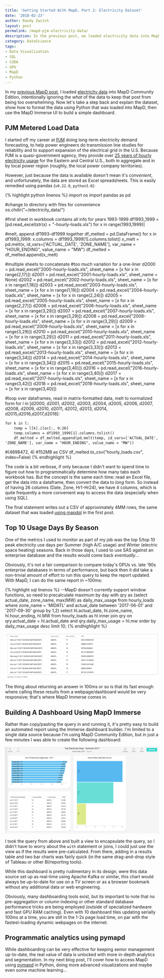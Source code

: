 ```yaml
---
title: 'Getting Started With MapD, Part 2: Electricity Dataset'
date: '2018-02-23'
author: Randy Zwitch
layout: post
permalink: /mapd-pjm-electricity-data/
description: In the previous post, we loaded electricity data into MapD Community Edition. Let's go back and explain the data and extended the example further using MapD Immerse.
category: DataScience
tags:
- Data Visualization
- SQL
- CUDA
- GPU
- MapD
- Python
---
```

In my [previous MapD post](http://randyzwitch.com/mapd-install-load-data/), I loaded [electricity data](http://www.pjm.com/markets-and-operations/ops-analysis/historical-load-data.aspx) into MapD Community Edition, intentionally ignoring the _what_ of the data to keep that post from being too overwhelming. Now let's take a step back and explain the dataset, show how to format the data using Python that was loaded into MapD, then use the MapD Immerse UI to build a simple dashboard.

## PJM Metered Load Data

I started off my career at [PJM](http://pjm.com/) doing long-term electricity demand forecasting, to help power engineers do transmission line studies for reliability and to support expansion of the electrical grid in the U.S. Because PJM is a quasi-government agency, they provide over [25 years of hourly electricity usage](http://www.pjm.com/markets-and-operations/ops-analysis/historical-load-data.aspx) for the Eastern and Central U.S., both in aggregate and in by local power region (roughly, the local power company territories).

However, just because the data is available doesn't mean it's _convenient_, and unfortunately, the data are stored as Excel spreadsheets. This is easily remedied using pandas (`v0.22.0`, `python3.6`):

{% highlight python linenos %}
import os
import pandas as pd

#change to directory with files for convenience
os.chdir("~/electricity_data/")

#first sheet in workbook contains all info for years 1993-1999
df1993_1999 = [pd.read_excel(str(x) + "-hourly-loads.xls") for x in range(1993,1999)]

#melt, append df1993-df1999 together
df_melted = pd.DataFrame()
for x in df1993_1999:
    x.columns = df1993_1999[1].columns.tolist()
    x_melt = pd.melt(x, id_vars=['ACTUAL_DATE', 'ZONE_NAME'], var_name = "HOUR_ENDING", value_name = "MW")
    df_melted = df_melted.append(x_melt)

#multiple sheets to concatenate
#too much variation for a one-liner
d2000 = pd.read_excel("2000-hourly-loads.xls", sheet_name = [x for x in range(2,17)])
d2001 = pd.read_excel("2001-hourly-loads.xls", sheet_name = None)
d2002 = pd.read_excel("2002-hourly-loads.xls", sheet_name = [x for x in range(1,18)])
d2003 = pd.read_excel("2003-hourly-loads.xls", sheet_name = [x for x in range(1,19)])
d2004 = pd.read_excel("2004-hourly-loads.xls", sheet_name = [x for x in range(2,24)])
d2005 = pd.read_excel("2005-hourly-loads.xls", sheet_name = [x for x in range(2,27)])
d2006 = pd.read_excel("2006-hourly-loads.xls", sheet_name = [x for x in range(3,29)])
d2007 = pd.read_excel("2007-hourly-loads.xls", sheet_name = [x for x in range(3,29)])
d2008 = pd.read_excel("2008-hourly-loads.xls", sheet_name = [x for x in range(3,29)])
d2009 = pd.read_excel("2009-hourly-loads.xls", sheet_name = [x for x in range(3,29)])
d2010 = pd.read_excel("2010-hourly-loads.xls", sheet_name = [x for x in range(3,29)])
d2011 = pd.read_excel("2011-hourly-loads.xls", sheet_name = [x for x in range(3,33)])
d2012 = pd.read_excel("2012-hourly-loads.xls", sheet_name = [x for x in range(3,33)])
d2013 = pd.read_excel("2013-hourly-loads.xls", sheet_name = [x for x in range(3,34)])
d2014 = pd.read_excel("2014-hourly-loads.xls", sheet_name = [x for x in range(3,34)])
d2015 = pd.read_excel("2015-hourly-loads.xls", sheet_name = [x for x in range(3,40)])
d2016 = pd.read_excel("2016-hourly-loads.xls", sheet_name = [x for x in range(3,40)])
d2017 = pd.read_excel("2017-hourly-loads.xls", sheet_name = [x for x in range(3,42)])
d2018 = pd.read_excel("2018-hourly-loads.xls", sheet_name = [x for x in range(3,40)])

#loop over dataframes, read in matrix-formatted data, melt to normalized form
for l in [d2000, d2001, d2002, d2003, d2004, d2005, d2006, d2007, d2008, d2009, d2010,
          d2011, d2012, d2013, d2014, d2015,d2016,d2017,d2018]:

    for k in l:
        temp = l[k].iloc[:, 0:26]
        temp.columns = df1993_1999[1].columns.tolist()
        df_melted = df_melted.append(pd.melt(temp, id_vars=['ACTUAL_DATE', 'ZONE_NAME'], var_name = "HOUR_ENDING", value_name = "MW"))

#(4898472, 4)
#152MB as CSV
df_melted.to_csv("hourly_loads.csv", index=False)
{% endhighlight %}

The code is a bit verbose, if only because I didn't want to spend time to figure out how to programmatically determine how many tabs each workbook has. But the concept is the same each time: read an Excel file, get the data into a dataframe, then convert the data to _long_ form. So instead of having 26 columns (Date, Zone, Hr1-Hr24), we have 4 columns, which is quite frequently a more convenient way to access the data (especially when using SQL).

The final statement writes out a CSV of approximately 4MM rows, the same dataset that was loaded [using mapdql](http://randyzwitch.com/mapd-install-load-data/) in the first post.

## Top 10 Usage Days By Season

One of the metrics I used to monitor as part of my job was the top 5/top 10 peak electricity use days per Summer (high A/C usage) and Winter (electric space heating) seasons. Back in those days, I used to use SAS against an enterprise database and the results would come back _eventually_...

Obviously, it's not a fair comparison to compare today's GPUs vs. late '90s enterprise databases in terms of performance, but back then it did take a non-trivial amount of effort to run this query to keep the report updated. With MapD, I can do the same report in ~100ms:

{% highlight sql linenos %}
--MapD doesn't currently support window functions, so need to precalculate maximum by day
with qry as (select
actual_date,
zone_name,
max(MW) as daily_max_usage
from hourly_loads
where zone_name = 'MIDATL' and actual_date between '2017-06-01' and '2017-09-30'
group by 1,2)
select
hl.actual_date,
hl.zone_name,
hl.hour_ending,
hl.MW
from hourly_loads as hl
inner join qry on qry.actual_date = hl.actual_date and qry.daily_max_usage = hl.mw
order by daily_max_usage desc
limit 10;
{% endhighlight %}

![top 10 electric usage](/assets/img/pjm-2017-summer-coincident-peaks.png)

The thing about returning an answer in 100ms or so is that its fast enough where calling these results from a webpage/dashboard would be very responsive; that's where MapD Immerse comes in.

## Building A Dashboard Using MapD Immerse

Rather than copy/pasting the query in and running it, it's pretty easy to build an automated report using the Immerse dashboard builder. I'm limited to a single data source because I'm using MapD Community Edition, but in just a few minutes I was able to create the following dashboard:

![mapd immerse dashboard](/assets/img/mapd-immerse-dashboard.png)

I took the query from above and built a view to encapsulate the query, so I didn't have to worry about the `with` statement or joins, I could just use the view as if the results were pre-calculated. From there, adding in a results table and two bar charts was fairly quick (in the same drag-and-drop style of Tableau or other BI/reporting tools).

While this dashboard is pretty rudimentary in its design, were this data source set up as real-time using Apache Kafka or similar, this chart would always be up-to-date for use on a TV screen or as a browser bookmark without any additional data or web engineering.

Obviously, many dashboarding tools exist, but its important to note that no pre-aggregation or column indexing or other standard database performance tricks are being employed (outside of specialized hardware and fast GPU RAM caching). Even with 10 dashboard tiles updating serially 100ms at a time, you are still in the 1-2s page load time, on par with the fastest-loading dynamic webpages on the internet.

## Programmatic analytics using pymapd

While dashboarding can be very effective for keeping senior management up-to-date, the real value of data is unlocked with more in-depth analytics and segmentation. In my next blog post, I'll cover how to access MapD using [pymapd](http://pymapd.readthedocs.io/en/latest/) in Python, doing more advanced visualizations and maybe even some machine learning...
